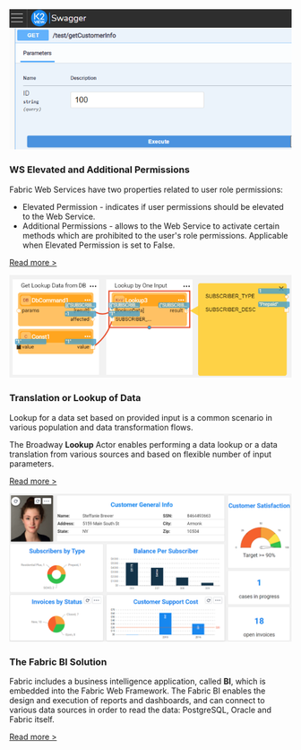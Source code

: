 <!--block-->

<img src="images/swagger_1.PNG"  />

### WS Elevated and Additional Permissions

Fabric Web Services have two properties related to user role permissions:

* Elevated Permission - indicates if user permissions should be elevated to the Web Service.
* Additional Permissions - allows to the Web Service to activate certain methods which are prohibited to the user's role permissions. Applicable when Elevated Permission is set to False.

[Read more >](20220814_ws_permissions.md)

<!--block-->

<img src="images/lookup_1.PNG"  />

### Translation or Lookup of Data

Lookup for a data set based on provided input is a common scenario in various population and data transformation flows. 

The Broadway **Lookup** Actor enables performing a data lookup or a data translation from various sources and based on flexible number of input parameters.

[Read more >](20220314_lookup_actor.md)

<!--block-->

<img src="images/bi_1.PNG" style="zoom:80%;" />



### The Fabric BI Solution

Fabric includes a business intelligence application, called **BI**, which is embedded into the Fabric Web Framework. The Fabric BI enables the design and execution of reports and dashboards, and can connect to various data sources in order to read the data: PostgreSQL, Oracle and Fabric itself. 

[Read more >](20220221_fabric_bi.md)

<!--block-->

